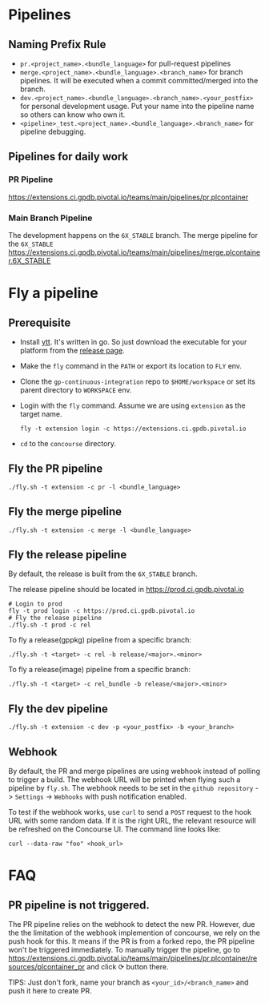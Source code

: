# Pipelines

## Naming Prefix Rule

- `pr.<project_name>.<bundle_language>` for pull-request pipelines
- `merge.<project_name>.<bundle_language>.<branch_name>` for branch pipelines. It will be executed when a commit committed/merged into the branch.
- `dev.<project_name>.<bundle_language>.<branch_name>.<your_postfix>` for personal development usage. Put your name into the pipeline name so others can know who own it.
- `<pipeline>_test.<project_name>.<bundle_language>.<branch_name>` for pipeline debugging.

## Pipelines for daily work

### PR Pipeline

https://extensions.ci.gpdb.pivotal.io/teams/main/pipelines/pr.plcontainer

### Main Branch Pipeline

The development happens on the `6X_STABLE` branch. The merge pipeline for the `6X_STABLE`
https://extensions.ci.gpdb.pivotal.io/teams/main/pipelines/merge.plcontainer.6X_STABLE

# Fly a pipeline

## Prerequisite

- Install [ytt](https://carvel.dev/ytt/). It's written in go. So just download the executable for your platform from the [release page](https://github.com/vmware-tanzu/carvel-ytt/releases).
- Make the `fly` command in the `PATH` or export its location to `FLY` env.
- Clone the `gp-continuous-integration` repo to `$HOME/workspace` or set its parent directory to `WORKSPACE` env.
- Login with the `fly` command. Assume we are using `extension` as the target name.

  ```
  fly -t extension login -c https://extensions.ci.gpdb.pivotal.io
  ```
- `cd` to the `concourse` directory.

## Fly the PR pipeline

```
./fly.sh -t extension -c pr -l <bundle_language>
```

## Fly the merge pipeline

```
./fly.sh -t extension -c merge -l <bundle_language>
```

## Fly the release pipeline

By default, the release is built from the `6X_STABLE` branch.

The release pipeline should be located in https://prod.ci.gpdb.pivotal.io

```
# Login to prod
fly -t prod login -c https://prod.ci.gpdb.pivotal.io
# Fly the release pipeline
./fly.sh -t prod -c rel
```

To fly a release(gppkg) pipeline from a specific branch:

```
./fly.sh -t <target> -c rel -b release/<major>.<minor> 
```
To fly a release(image) pipeline from a specific branch:

```
./fly.sh -t <target> -c rel_bundle -b release/<major>.<minor> 
```


## Fly the dev pipeline

```
./fly.sh -t extension -c dev -p <your_postfix> -b <your_branch>
```

## Webhook

By default, the PR and merge pipelines are using webhook instead of polling to trigger a build. The webhook URL will be printed when flying such a pipeline by `fly.sh`. The webhook needs to be set in the `github repository` -> `Settings` -> `Webhooks` with push notification enabled.

To test if the webhook works, use `curl` to send a `POST` request to the hook URL with some random data. If it is the right URL, the relevant resource will be refreshed on the Concourse UI. The command line looks like:

```
curl --data-raw "foo" <hook_url>
```

# FAQ

## PR pipeline is not triggered.

The PR pipeline relies on the webhook to detect the new PR. However, due the the limitation of the webhook implemention of concourse, we rely on the push hook for this. It means if the PR is from a forked repo, the PR pipeline won't be triggered immediately. To manually trigger the pipeline, go to https://extensions.ci.gpdb.pivotal.io/teams/main/pipelines/pr.plcontainer/resources/plcontainer_pr and click ⟳ button there.

TIPS: Just don't fork, name your branch as `<your_id>/<branch_name>` and push it here to create PR.
